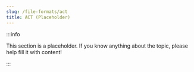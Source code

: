 ```yaml
---
slug: /file-formats/act
title: ACT (Placeholder)
---
```


:::info

This section is a placeholder. If you know anything about the topic, please help fill it with content!

:::
